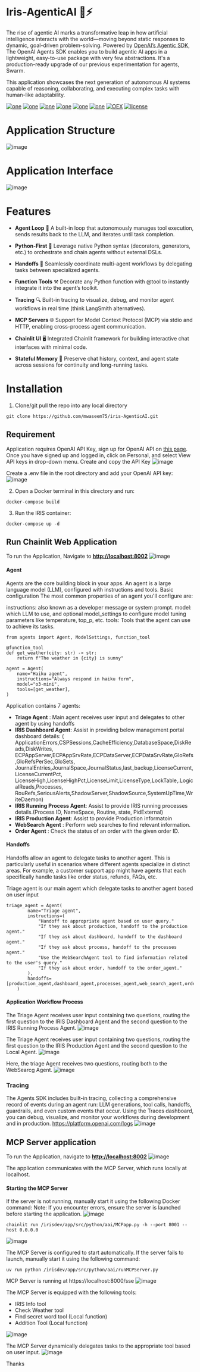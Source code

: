 # Iris-AgenticAI 🤖⚡
The rise of agentic AI marks a transformative leap in how artificial intelligence interacts with the world—moving beyond static responses to dynamic, goal-driven problem-solving. Powered by [OpenAI’s Agentic SDK](https://openai.github.io/openai-agents-python/), The OpenAI Agents SDK enables you to build agentic AI apps in a lightweight, easy-to-use package with very few abstractions. It's a production-ready upgrade of our previous experimentation for agents, Swarm. 

This application showcases the next generation of autonomous AI systems capable of reasoning, collaborating, and executing complex tasks with human-like adaptability. 

[![one](https://img.shields.io/badge/Platform-InterSystems%20IRIS-blue)](https://www.intersystems.com/data-platform/) [![one](https://img.shields.io/badge/LLM-GPT-Purple)](https://openai.com/index/gpt-3-apps/) [![one](https://img.shields.io/badge/WebFramework-Chainlit-teal)](https://https://docs.chainlit.io/get-started/overview/) [![one](https://img.shields.io/badge/SDK-OpenAI%20Agentic%20SDK-Orange)](https://openai.github.io/openai-agents-python/) [![one](https://img.shields.io/badge/ORM-SQLAlchemy-teal)](https://www.sqlalchemy.org/)  [![one](https://img.shields.io/badge/OpenAI-ChatGPT-yellow)](https://openai.com/) [![OEX](https://img.shields.io/badge/Available%20on-Intersystems%20Open%20Exchange-00b2a9.svg)](https://github.com/mwaseem75/iris-RAG-Gen/blob/main/LICENSE) [![license](https://img.shields.io/badge/License-MIT-blue.svg)](https://github.com/mwaseem75/iris-RAG-Gen/blob/main/LICENSE)


# Application Structure
![image](https://github.com/user-attachments/assets/6525c638-4708-4eb8-9b83-6411d8592d6a)


# Application Interface
![image](https://github.com/user-attachments/assets/31b89b5c-5c81-4b7f-aa90-9997ae9092b8)

# Features
* **Agent Loop** 🔄
A built-in loop that autonomously manages tool execution, sends results back to the LLM, and iterates until task completion.

* **Python-First** 🐍
Leverage native Python syntax (decorators, generators, etc.) to orchestrate and chain agents without external DSLs.

* **Handoffs** 🤝
Seamlessly coordinate multi-agent workflows by delegating tasks between specialized agents.

* **Function Tools** ⚒️
Decorate any Python function with @tool to instantly integrate it into the agent’s toolkit.

* **Tracing** 🔍
Built-in tracing to visualize, debug, and monitor agent workflows in real time (think LangSmith alternatives).

* **MCP Servers** 🌐
Support for Model Context Protocol (MCP) via stdio and HTTP, enabling cross-process agent communication.

* **Chainlit UI** 🖥️
Integrated Chainlit framework for building interactive chat interfaces with minimal code.

* **Stateful Memory** 🧠
Preserve chat history, context, and agent state across sessions for continuity and long-running tasks.


# Installation
1. Clone/git pull the repo into any local directory

```
git clone https://github.com/mwaseem75/iris-AgenticAI.git
```

## Requirement
Application requires OpenAI API Key, sign up for OpenAI API on [this page](https://platform.openai.com/account/api-keys). Once you have signed up and logged in, click on Personal, and select View API keys in drop-down menu. Create and copy the API Key
![image](https://github.com/mwaseem75/irisChatGPT/assets/18219467/7e7c7880-b9ac-4a60-9ec9-289dd2375a73)

Create a .env file in the root directory and add your OpenAI API key:
![image](https://github.com/user-attachments/assets/c610f65a-6a33-4fcb-a12f-7b4895728da3)

2. Open a Docker terminal in this directory and run:

```
docker-compose build
```

3. Run the IRIS container:

```
docker-compose up -d 
```


## Run Chainlit Web Application
To run the Application, Navigate to [**http://localhost:8002**](http://localhost:8002) 
![image](https://github.com/user-attachments/assets/71a7d091-b7d0-4650-b0a9-1439363bb47f)

#### Agent
Agents are the core building block in your apps. An agent is a large language model (LLM), configured with instructions and tools.
Basic configuration
The most common properties of an agent you'll configure are:

instructions: also known as a developer message or system prompt.
model: which LLM to use, and optional model_settings to configure model tuning parameters like temperature, top_p, etc.
tools: Tools that the agent can use to achieve its tasks.

```
from agents import Agent, ModelSettings, function_tool

@function_tool
def get_weather(city: str) -> str:
    return f"The weather in {city} is sunny"

agent = Agent(
    name="Haiku agent",
    instructions="Always respond in haiku form",
    model="o3-mini",
    tools=[get_weather],
)
```
Application contains 7 agents:
* **Triage Agent** : Main agent receives user input and delegates to other agent by using handoffs
* **IRIS Dashboard Agent**: Assist in providing below management portal dashboard details:
( ApplicationErrors,CSPSessions,CacheEfficiency,DatabaseSpace,DiskReads,DiskWrites,    ECPAppServer,ECPAppSrvRate,ECPDataServer,ECPDataSrvRate,GloRefs,GloRefsPerSec,GloSets,
JournalEntries,JournalSpace,JournalStatus,last_backup,LicenseCurrent,LicenseCurrentPct,		    LicenseHigh,LicenseHighPct,LicenseLimit,LicenseType,LockTable,.LogicalReads,Processes,		    RouRefs,SeriousAlerts,ShadowServer,ShadowSource,SystemUpTime,WriteDaemon)  
* **IRIS Running Process Agent**: Assist to provide IRIS running processes details.(Process ID, NameSpace, Routine, state, PidExternal)
* **IRIS Production Agent**: Assist to provide Production informatoin
* **WebSearch Agent** : Perform web searches to find relevant information.
* **Order Agent** : Check the status of an order with the given order ID. 

#### Handoffs
Handoffs allow an agent to delegate tasks to another agent. This is particularly useful in scenarios where different agents specialize in distinct areas. For example, a customer support app might have agents that each specifically handle tasks like order status, refunds, FAQs, etc.

Triage agent is our main agent which delegate tasks to another agent based on user input
```
triage_agent = Agent(
        name="Triage agent",
        instructions=(
            "Handoff to appropriate agent based on user query."
            "If they ask about production, handoff to the production agent."
            "If they ask about dashboard, handoff to the dashboard agent."
            "If they ask about process, handoff to the processes agent." 
            "Use the WebSearchAgent tool to find information related to the user's query."           
            "If they ask about order, handoff to the order_agent."            
        ),
        handoffs=[production_agent,dashboard_agent,processes_agent,web_search_agent,order_agent]
    )

```
#### Application Workflow Process
The Triage Agent receives user input containing two questions, routing the first question to the IRIS Dashboard Agent and the second question to the IRIS Running Process Agent.
![image](https://github.com/user-attachments/assets/8db9904b-ffb3-458e-b952-6c386e8d4c69)

The Triage Agent receives user input containing two questions, routing the first question to the IRIS Production Agent and the second question to the Local Agent.
![image](https://github.com/user-attachments/assets/a1f95ac7-7274-4ba0-a28f-bfe69b5abe65)

Here, the triage Agent receives two questions, routing both to the WebSearcg Agent.
![image](https://github.com/user-attachments/assets/241f5270-6f7e-4556-89b2-1f51e2553353)

### Tracing
The Agents SDK includes built-in tracing, collecting a comprehensive record of events during an agent run: LLM generations, tool calls, handoffs, guardrails, and even custom events that occur. Using the Traces dashboard, you can debug, visualize, and monitor your workflows during development and in production.
https://platform.openai.com/logs
![image](https://github.com/user-attachments/assets/f5476f50-c748-4bfa-97e4-60c65a1d904e)


## MCP Server application
To run the Application, navigate to [**http://localhost:8002**](http://localhost:8001) 
![image](https://github.com/user-attachments/assets/3a911108-bc52-473b-9b16-bfe8581f3c3f)

The application communicates with the MCP Server, which runs locally at localhost.
#### Starting the MCP Server
If the server is not running, manually start it using the following Docker command:
Note: If you encounter errors, ensure the server is launched before starting the application. 
![image](https://github.com/user-attachments/assets/9f833b26-d0bf-4f83-abb3-7b629a7e0e65)

```
chainlit run /irisdev/app/src/python/aai/MCPapp.py -h --port 8001 --host 0.0.0.0
```
![image](https://github.com/user-attachments/assets/f2003c1f-5fbc-40ed-8ef7-160497a3aea2)

The MCP Server is configured to start automatically. If the server fails to launch, manually start it using the following command:
```
uv run python /irisdev/app/src/python/aai/runMCPServer.py
```
MCP Server is running at https://localhost:8000/sse
![image](https://github.com/user-attachments/assets/359c623b-0aab-45e1-a78f-610d93b4131d)


The MCP Server is equipped with the following tools:
* IRIS Info tool
* Check Weather tool
* Find secret word tool (Local function)
* Addition Tool (Local function)

![image](https://github.com/user-attachments/assets/7be957e3-0661-45b4-b351-562205f6c1b3)

The MCP Server dynamically delegates tasks to the appropriate tool based on user input.
![image](https://github.com/user-attachments/assets/03d96d43-d42c-4ff2-a5b2-da3fc0b8f721)

Thanks



